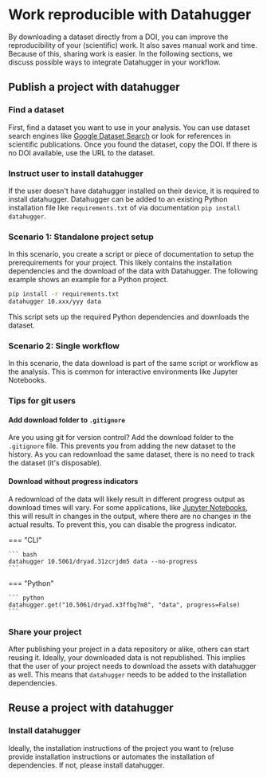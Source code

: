 # Work reproducible with Datahugger

By downloading a dataset directly from a DOI, you can improve the
reproducibility of your (scientific) work. It also saves manual work and
time. Because of this, sharing work is easier. In the following sections, we
discuss possible ways to integrate Datahugger in your workflow.

## Publish a project with datahugger

### Find a dataset

First, find a dataset you want to use in your analysis. You can use dataset
search engines like [Google Dataset Search](https://datasetsearch.research.google.com/) or look for references in
scientific publications. Once you found the dataset, copy the DOI. If there
is no DOI available, use the URL to the dataset.

### Instruct user to install datahugger

If the user doesn't have datahugger installed on their device, it is required
to install datahugger. Datahugger can be added to an existing Python
installation file like `requirements.txt` of via documentation `pip install
datahugger`.

### Scenario 1: Standalone project setup

In this scenario, you create a script or piece of documentation to setup the prerequirements for your project. This likely contains the installation dependencies and the download of the data with Datahugger. The following example shows an example for a Python project.

```bash
pip install -r requirements.txt
datahugger 10.xxx/yyy data
```

This script sets up the required Python dependencies and downloads the dataset.

### Scenario 2: Single workflow

In this scenario, the data download is part of the same script or workflow as
the analysis. This is common for interactive environments like Jupyter
Notebooks.

### Tips for git users

#### Add download folder to `.gitignore`

Are you using git for version control? Add the download folder to the
`.gitignore` file. This prevents you from adding the new dataset to the
history. As you can redownload the same dataset, there is no need to track
the dataset (it's disposable).

#### Download without progress indicators

A redownload of the data will likely result in different progress output as
download times will vary. For some applications, like [Jupyter Notebooks](https://jupyter.org/), this will result in changes in the output, where
there are no changes in the actual results. To prevent this, you can disable
the progress indicator.

=== "CLI"

    ``` bash
    datahugger 10.5061/dryad.31zcrjdm5 data --no-progress
    ```

=== "Python"

    ``` python
    datahugger.get("10.5061/dryad.x3ffbg7m8", "data", progress=False)
    ```

### Share your project

After publishing your project in a data repository or alike, others can start
reusing it. Ideally, your downloaded data is not republished. This implies
that the user of your project needs to download the assets with datahugger as
well. This means that `datahugger` needs to be added to the installation
dependencies.

## Reuse a project with datahugger

### Install datahugger

Ideally, the installation instructions of the project you want to
(re)use provide installation instructions or automates the installation of
dependencies. If not, please install datahugger.
